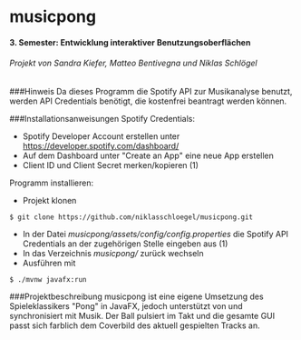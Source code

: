 # musicpong
#### 3. Semester: Entwicklung interaktiver Benutzungsoberflächen
###### Projekt von Sandra Kiefer, Matteo Bentivegna und Niklas Schlögel

###Hinweis
Da dieses Programm die Spotify API zur Musikanalyse benutzt, werden API Credentials benötigt, die kostenfrei beantragt werden können.

###Installationsanweisungen
Spotify Credentials:
* Spotify Developer Account erstellen unter https://developer.spotify.com/dashboard/
* Auf dem Dashboard unter "Create an App" eine neue App erstellen
* Client ID und Client Secret merken/kopieren (1)

Programm installieren:
* Projekt klonen
```
$ git clone https://github.com/niklasschloegel/musicpong.git
```
* In der Datei *musicpong/assets/config/config.properties* die Spotify API Credentials an der zugehörigen Stelle eingeben aus (1)
* In das Verzeichnis *musicpong/* zurück wechseln
* Ausführen mit
```
$ ./mvnw javafx:run
```

###Projektbeschreibung
musicpong ist eine eigene Umsetzung des Spieleklassikers "Pong" in JavaFX, jedoch unterstützt von und synchronisiert mit Musik.
Der Ball pulsiert im Takt und die gesamte GUI passt sich farblich dem Coverbild des aktuell gespielten Tracks an.

